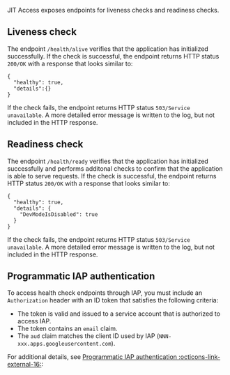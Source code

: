 JIT Access exposes endpoints for liveness checks and readiness checks.

## Liveness check

The endpoint `/health/alive` verifies that the application has initialized successfully. If the check 
is successful, the endpoint returns HTTP status `200/OK` with a response that looks similar to:

```
{
  "healthy": true,
  "details":{}
}
```

If the check fails, the endpoint returns HTTP status `503/Service unavailable`. A more detailed
error message is written to the log, but not included in the HTTP response.

## Readiness check

The endpoint `/health/ready` verifies that the application has initialized successfully and performs
additonal checks to confirm that the application is able to serve requests. If the check 
is successful, the endpoint returns HTTP status `200/OK` with a response that looks similar to:

```
{
  "healthy": true,
  "details": {
    "DevModeIsDisabled": true
  }
}
```

If the check fails, the endpoint returns HTTP status `503/Service unavailable`.  A more detailed
error message is written to the log, but not included in the HTTP response.

## Programmatic IAP authentication

To access health check endpoints through IAP, you must include an `Authorization` header with
an ID token that satisfies the following criteria:

*  The token is valid and issued to a service account that is authorized to access IAP.
*  The token contains an `email` claim.
*  The `aud` claim matches the client ID used by IAP (`NNN-xxx.apps.googleusercontent.com`).

For additional details, see [Programmatic IAP authentication :octicons-link-external-16:](https://cloud.google.com/iap/docs/authentication-howto):

